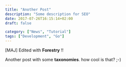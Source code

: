 ```yaml
---
title: "Another Post"
description: "Some description for SEO"
date: 2017-07-26T16:15:14+02:00
draft: false

category: ["News", "Tutorial"]
tags: ["Development", "Go"]
---
```



[MAJ] Edited with **Forestry** !!

Another post with some **taxonomies**. how cool is that? ;-)